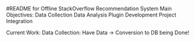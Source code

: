 #README for Offline StackOverflow Recommendation System
Main Objectives:
	Data Collection
	Data Analysis
	Plugin Development
	Project Integration

Current Work:
	Data Collection: Have Data -> Conversion to DB being Done!


